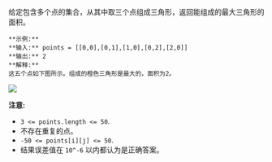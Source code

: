 给定包含多个点的集合，从其中取三个点组成三角形，返回能组成的最大三角形的面积。

    
    
    **示例:**
    **输入:** points = [[0,0],[0,1],[1,0],[0,2],[2,0]]
    **输出:** 2
    **解释:** 
    这五个点如下图所示。组成的橙色三角形是最大的，面积为2。
    

![](https://s3-lc-upload.s3.amazonaws.com/uploads/2018/04/04/1027.png)

**注意:**

  * `3 <= points.length <= 50`.
  * 不存在重复的点。
  *  `-50 <= points[i][j] <= 50`.
  * 结果误差值在 `10^-6` 以内都认为是正确答案。


